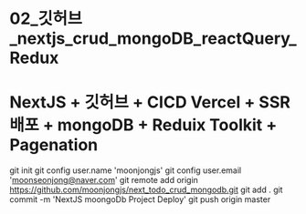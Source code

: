 # 02_깃허브_nextjs_crud_mongoDB_reactQuery_Redux
# NextJS + 깃허브 + CICD Vercel + SSR 배포 + mongoDB + Reduix Toolkit + Pagenation

git init
git config user.name 'moonjongjs'
git config user.email 'moonseonjong@naver.com'
git remote add origin https://github.com/moonjongjs/next_todo_crud_mongodb.git
git add .
git commit  -m 'NextJS moongoDb Project Deploy'
git push origin master
